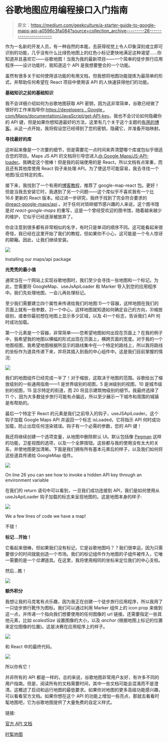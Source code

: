 # 谷歌地图应用编程接口入门指南

> 原文：<https://medium.com/geekculture/a-starter-guide-to-google-maps-api-a0596c3fa084?source=collection_archive---------26----------------------->

作为一名新的开发人员，有一种自然的本能，去获得视觉上令人印象深刻或立即可识别的功能，几乎没有什么比绿色地图上的红色小标记更快地满足这种渴望……你知道并且喜欢它——谷歌地图！当我为我的最新项目——一个简单的徒步旅行应用程序——设计功能时，我知道这个 API 是我想要整合的一个功能。

虽然有很多关于如何使用该功能的有用文档，但我想将地图功能提炼为最简单的形式，并帮助任何希望在 React 项目中使用该 API 的人快速获得他们的功能。

**基础知识之前的基础知识**

我不会详细介绍如何为谷歌地图获取 API 密钥，因为这非常简单，谷歌已经做了很好的工作来指导你:[https://developers . Google . com/Maps/documentation/JavaScript/get-API-key](https://developers.google.com/maps/documentation/javascript/get-api-key)。我也不会讨论如何隐藏你的 API 键，但是如果你想知道最好的方法，这里有几个关于这个主题的[有用的博客](https://betterprogramming.pub/how-to-hide-your-api-keys-c2b952bc07e6)。从这一点开始，我将假设您已经得到了您的密钥，隐藏它，并准备开始映射。

**寻找最好的库**

这听起来像是一个次要的细节，但是需要花一点时间来弄清楚哪个库或包似乎很适合您的项目。Maps JS API 的文档将引导您进入[@ Google Maps/JS-API-loader](https://www.npmjs.com/package/@googlemaps/js-api-loader)。我确定这个很棒！但是我的前端使用的是 React，所以文档有点笨重，而且还有其他库使用 React 钩子来处理 API。为了使这尽可能容易，我去寻找一个地图/反应特定的库。

接下来，我找到了一个有用的[博客教程](https://blog.logrocket.com/a-practical-guide-to-integrating-google-maps-in-react/)，推荐了 google-map-react 包。更好！但是当我去安装它时，我遇到了另一个问题——这个库似乎不喜欢我有一个比 16.6 更新的 React 版本。经过进一步研究，我终于找到了完全符合要求的 [@react-google-maps/api](https://www.npmjs.com/package/@react-google-maps/api) 。对于任何对琐碎细节感兴趣的人来说，这个图书馆是对 *react-google-maps* 的重写，这是一个曾经受欢迎的图书馆，随着越来越少的维护，它似乎已经逐渐被放弃了。

你会注意到很多都有非常相似的名字，有时只是单词的顺序不同。这可能看起来很奇怪，我已经在这里开始了我们的教程，但如果你不小心，这可能是一个令人惊讶的颠簸。因此，让我们继续安装。

![](img/6c60c5aefc5ab4073fb987ac073cd12f.png)

Installing our maps/api package

**光秃秃的最小值**

通常当在一个网站上实现谷歌地图时，我们至少会寻找一张地图和一个标记。为此，您需要将 GoogleMap、useJsApiLoader 和 Marker 导入到您的应用程序中。我们先处理地图，一会儿再处理标记。

至少我们需要建立四个属性来传递给我们的地图:1)一个容器，这样地图在我们的页面上就有一些参数，2)一个中心，这样地图就知道如何确定自己的方向，3)缩放级别，或者你最初想在地图上显示多少区域，以及 4)一个标志，告诉我们 API 何时成功加载。

第一个元素是一个容器，非常简单——您希望地图如何出现在页面上？在我的例子中，我希望我的地图以横幅的形式出现在页面上，横跨页面的宽度。对于我的一个地图视图，我希望地图根据所显示的路线集中在一个特定的路线上，所以我将路线的坐标作为道具传递下来，并将其插入到我的中心组件中。这是我们目前掌握的情况:

![](img/dfe35e7db4ea3d3b1d2c21a6aec68eb4.png)

我们的地图组件已经完成一半了！对于缩放，这取决于地图的范围。谷歌给出了缩放级别的一些通用指南——1 是世界级别的视图，5 是洲级别的视图，10 是城市级别的视图，15 显示特定的街道，而 20 将显示建筑物级别的细节。我最终选择了 11 个，因为大多数徒步旅行可能有点偏远，所以至少展示一下城市和周围的城镇是有帮助的。

最后一个特定于 React 的元素是我们之前导入的钩子，useJSApiLoader。这个钩子加载 Google Maps API 并返回一个标志 isLoaded，它将指示 API 何时成功加载，防止出现任何渲染错误。钩子有一个必需的参数，您的 API 键！

我还将继续创建一个选项变量，从地图中删除默认 UI。默认包括像 [Pegman](https://www.buzzfeednews.com/article/justinesharrock/pegman-googles-weird-art-project-hidden-in-plain-sight) 这样的功能，卫星视图的选项，以及一个全屏按钮。这些都与我的使用没有太大的关系，并使地图更加清晰。下面是我们拥有所有基本元素后的样子，以及我们如何将这些道具传递给 GoogleMap 组件。

![](img/7a39bab1029164dec305165e1b4dddc0.png)

On line 26 you can see how to invoke a hidden API key through an environment variable

在我们的 return 语句中可以看到，一旦我们成功连接到 API，我们是如何使用从 useJsApiLoader 钩子加载的标志来呈现地图的。这是地图本身的样子:

![](img/873e08a0076775b9846778ccd4f4414f.png)

We a few lines of code we have a map!

不错！

**标记…开始！**

它看起来很棒，但如果我们没有标记，它是谷歌地图吗？？我们很幸运，因为只需要很少的时间就能创造一个市场。我们的标记组件作为地图的子组件被传入，它唯一需要的是一个*位置*道具。在这里，我将使用相同的坐标来定位我们的中心支柱。

然后…瞧！

![](img/8a04fc71f58b7c687737a52444553358.png)

**额外积分**

我想让我的马克笔有点乐趣，因为我正在创建一个徒步旅行应用程序，所以我用了一只徒步旅行靴作为图标。我们可以通过利用 Marker 组件上的 icon prop 来做到这一点，并传递一个指向我们想要使用的任何图像的 url 链接。还需要指定一些其他元素，比如 *scaledSize* 设置图像的大小，以及 *anchor* (根据地图上标记的位置来定位图像的位置)。这是决赛在应用程序上的样子。

![](img/cc74293c99d3fdfa1fc797f3d87d0170.png)

和 React 中的最终代码。

![](img/86b75a1e13b5472fd4ede5e025646ce5.png)

所以你有它！

并非所有的 API 都是一样的，总的来说，谷歌地图非常用户友好，有许多不同的用户指南。但是，阅读所有的文档需要时间，其中一些文档可能会混淆而不是澄清。这概述了启动和运行地图的最低要求。如果你对地图的更多高级功能感兴趣，可以看看官方文档。如果你想在这个 API 的功能上增加一些亮点，那就去看看时髦地图吧，它为谷歌地图提供了大量免费的自定义样式。

链接:

[官方 API 文档](https://developers.google.com/maps/documentation/javascript/overview)

[时髦地图](https://snazzymaps.com/)